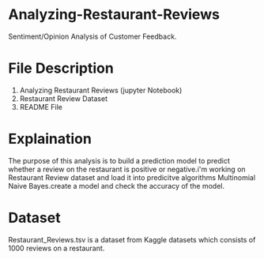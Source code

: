 # Analyzing-Restaurant-Reviews
Sentiment/Opinion Analysis of Customer Feedback.

# File Description
  1. Analyzing Restaurant Reviews (jupyter Notebook)
  2. Restaurant Review Dataset
  3. README File
  
# Explaination 
 The purpose of this analysis is to build a prediction model to predict whether a review on the restaurant is positive or negative.i'm working on Restaurant Review           dataset and load it into predicitve algorithms Multinomial Naive Bayes.create a model and check the accuracy of the model.

# Dataset
 Restaurant_Reviews.tsv is a dataset from Kaggle datasets which consists of 1000 reviews on a restaurant.
